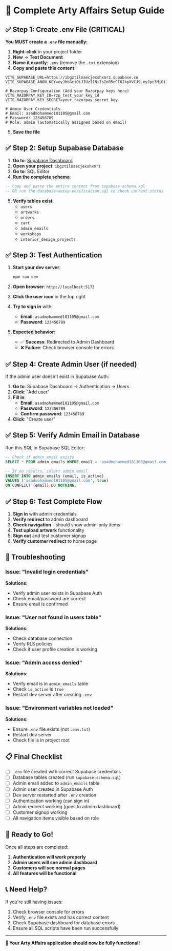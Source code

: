 # 🚀 Complete Arty Affairs Setup Guide

## ✅ **Step 1: Create .env File (CRITICAL)**

**You MUST create a `.env` file manually:**

1. **Right-click** in your project folder
2. **New** → **Text Document**
3. **Name it exactly**: `.env` (remove the `.txt` extension)
4. **Copy and paste this content**:

```env
VITE_SUPABASE_URL=https://ibgztilnaecjexshxmrz.supabase.co
VITE_SUPABASE_ANON_KEY=eyJhbGciOiJIUzI1NiIsInR5cCI6IkpXVCJ9.eyJpc3MiOiJzdXBhYmFzZSIsInJlZiI6ImliZ3p0aWxuYWVjamV4c2h4bXJ6Iiwicm9sZSI6ImFub24iLCJpYXQiOjE3NTc2ODEzMTIsImV4cCI6MjA3MzI1NzMxMn0.BXVkSNLdZb6y6SyzBGIcr7MiFDsjUwY9LU01dJwmGRo

# Razorpay Configuration (Add your Razorpay keys here)
VITE_RAZORPAY_KEY_ID=rzp_test_your_key_id
VITE_RAZORPAY_KEY_SECRET=your_razorpay_secret_key

# Admin User Credentials
# Email: asadmohammed181105@gmail.com
# Password: 123456789
# Role: admin (automatically assigned based on email)
```

5. **Save the file**

## ✅ **Step 2: Setup Supabase Database**

1. **Go to**: [Supabase Dashboard](https://supabase.com/dashboard)
2. **Open your project**: `ibgztilnaecjexshxmrz`
3. **Go to**: SQL Editor
4. **Run the complete schema**:

```sql
-- Copy and paste the entire content from supabase-schema.sql
-- OR run the database-setup-verification.sql to check current status
```

5. **Verify tables exist**:
   - `users`
   - `artworks` 
   - `orders`
   - `cart`
   - `admin_emails`
   - `workshops`
   - `interior_design_projects`

## ✅ **Step 3: Test Authentication**

1. **Start your dev server**:
   ```bash
   npm run dev
   ```

2. **Open browser**: `http://localhost:5173`

3. **Click the user icon** in the top right

4. **Try to sign in** with:
   - **Email**: `asadmohammed181105@gmail.com`
   - **Password**: `123456789`

5. **Expected behavior**:
   - ✅ **Success**: Redirected to Admin Dashboard
   - ❌ **Failure**: Check browser console for errors

## ✅ **Step 4: Create Admin User (if needed)**

If the admin user doesn't exist in Supabase Auth:

1. **Go to**: Supabase Dashboard → Authentication → Users
2. **Click**: "Add user"
3. **Fill in**:
   - **Email**: `asadmohammed181105@gmail.com`
   - **Password**: `123456789`
   - **Confirm password**: `123456789`
4. **Click**: "Create user"

## ✅ **Step 5: Verify Admin Email in Database**

Run this SQL in Supabase SQL Editor:

```sql
-- Check if admin email exists
SELECT * FROM admin_emails WHERE email = 'asadmohammed181105@gmail.com';

-- If no results, insert admin email
INSERT INTO admin_emails (email, is_active) 
VALUES ('asadmohammed181105@gmail.com', true) 
ON CONFLICT (email) DO NOTHING;
```

## ✅ **Step 6: Test Complete Flow**

1. **Sign in** with admin credentials
2. **Verify redirect** to admin dashboard
3. **Check navigation** - should show admin-only items
4. **Test upload artwork** functionality
5. **Sign out** and test customer signup
6. **Verify customer redirect** to home page

## 🔧 **Troubleshooting**

### Issue: "Invalid login credentials"
**Solutions**:
- Verify admin user exists in Supabase Auth
- Check email/password are correct
- Ensure email is confirmed

### Issue: "User not found in users table"
**Solutions**:
- Check database connection
- Verify RLS policies
- Check if user profile creation is working

### Issue: "Admin access denied"
**Solutions**:
- Verify email is in `admin_emails` table
- Check `is_active` is `true`
- Restart dev server after creating `.env`

### Issue: "Environment variables not loaded"
**Solutions**:
- Ensure `.env` file exists (not `.env.txt`)
- Restart dev server
- Check file is in project root

## 📋 **Final Checklist**

- [ ] `.env` file created with correct Supabase credentials
- [ ] Database tables created (run `supabase-schema.sql`)
- [ ] Admin email added to `admin_emails` table
- [ ] Admin user created in Supabase Auth
- [ ] Dev server restarted after `.env` creation
- [ ] Authentication working (can sign in)
- [ ] Admin redirect working (goes to admin dashboard)
- [ ] Customer signup working
- [ ] All navigation items visible based on role

## 🚀 **Ready to Go!**

Once all steps are completed:
1. **Authentication will work properly**
2. **Admin users will see admin dashboard**
3. **Customers will see normal pages**
4. **All features will be functional**

## 📞 **Need Help?**

If you're still having issues:
1. Check browser console for errors
2. Verify `.env` file exists and has correct content
3. Check Supabase dashboard for database errors
4. Ensure all SQL scripts have been run successfully

---

**🎉 Your Arty Affairs application should now be fully functional!**
